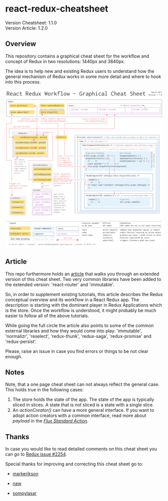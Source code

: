 # react-redux-cheatsheet

Version Cheatsheet: 1.1.0<br>
Version Article: 1.2.0

## Overview

This repository contains a graphical cheat sheet for the workflow and concept of Redux in two resolutions: 1440px and 3840px.

The idea is to help new and existing Redux users to understand how the general mechanism of Redux works in some more detail and where to hook into this process.

![](1440/react-redux-workflow-graphical-cheat-sheet_v110.png)

## Article

This repo furthermore holds an [article](/react-redux-concept-workflow.md) that walks you through an extended version of this cheat sheet. Two very common libraries have been added to the extended version: 'react-router' and 'immutable'.

So, in order to supplement existing tutorials, this article describes the Redux conceptual overview and its workflow in a React Redux app. The description is starting with the dominant player in Redux Applications which is the store. Once the workflow is understood, it might probably be much easier to follow all of the above tutorials.

While going the full circle the article also points to some of the common external libraries and how they would come into play: 'immutable', 'normalizr', 'reselect', 'redux-thunk', 'redux-saga', 'redux-promise' and 'redux-persist'.

Please, raise an issue in case you find errors or things to be not clear enough.


## Notes

Note, that a one page cheat sheet can not always reflect the general case. This holds true in the following cases:

1. The store holds the state of the app. The state of the app is typically sliced in slices. A state that is not sliced is a state with a single slice.
2. An *actionCreator()* can have a more general interface. If you want to adopt action creators with a common interface, read more about *payload* in the [*Flux Standard Action*](https://github.com/acdlite/flux-standard-action).

## Thanks

In case you would like to read detailed comments on this cheat sheet you can go to [Redux issue #2254](https://github.com/reactjs/redux/issues/2254).

Special thanks for improving and correcting this cheat sheet go to:

+ [markerikson](https://github.com/markerikson)

+ [naw](https://github.com/naw)

+ [sompylasar](https://github.com/sompylasar)



